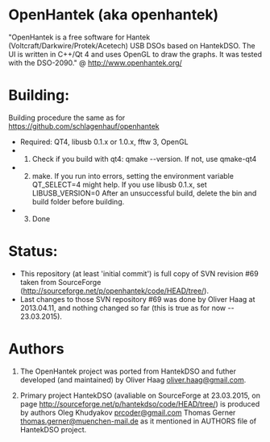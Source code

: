 # OpenHantek (aka openhantek)
"OpenHantek is a free software for Hantek (Voltcraft/Darkwire/Protek/Acetech)
USB DSOs based on HantekDSO. The UI is written in C++/Qt 4 and uses OpenGL to
draw the graphs. It was tested with the DSO-2090." @ http://www.openhantek.org/


# Building:
Building procedure the same as for https://github.com/schlagenhauf/openhantek
- Required: QT4, libusb 0.1.x or 1.0.x, fftw 3, OpenGL
- 1. Check if you build with qt4: qmake --version. If not, use qmake-qt4
- 2. make. If you run into errors, setting the environment variable QT_SELECT=4
     might help. If you use libusb 0.1.x, set LIBUSB_VERSION=0
     After an unsuccessful build, delete the bin and build folder before
     building.
- 3. Done


# Status:
- This repository (at least 'initial commit') is full copy of SVN revision #69
  taken from SourceForge (http://sourceforge.net/p/openhantek/code/HEAD/tree/).
- Last changes to those SVN repository #69 was done by Oliver Haag at 2013.04.11,
  and nothing changed so far (this is true as for now -- 23.03.2015).


# Authors
1. The OpenHantek project was ported from HantekDSO and futher developed (and
   maintained) by Oliver Haag <oliver.haag@gmail.com>.

2. Primary project HantekDSO (avaliable on SourceForge at 23.03.2015, on page
   http://sourceforge.net/p/hantekdso/code/HEAD/tree/) is produced by authors
   Oleg Khudyakov <prcoder@gmail.com>
   Thomas Gerner <thomas.gerner@muenchen-mail.de>
   as it mentioned in AUTHORS file of HantekDSO project.

